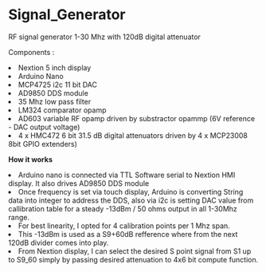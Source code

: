 # Signal_Generator
 RF signal generator 1-30 Mhz with 120dB digital attenuator

<p>Components :  
<li>Nextion 5 inch display
<li>Arduino Nano
<li>MCP4725 i2c 11 bit DAC
<li>AD9850 DDS module
<li>35 Mhz low pass filter
<li>LM324 comparator opamp
<li>AD603 variable RF opamp driven by substractor opammp (6V reference - DAC output voltage)
<li>4 x HMC472 6 bit 31.5 dB digital attenuators driven by 4 x MCP23008 8bit GPIO extenders)
<br>

<strong><p>How it works</strong>
<li>Arduino nano is connected via TTL Software serial to Nextion HMI display. It also drives AD9850 DDS module
<li> Once frequency is set via touch display, Arduino is converting String data into integer to address the DDS, also via i2c is setting DAC value from callibration table for a steady -13dBm / 50 ohms output in all 1-30Mhz range.
<li>For best linearity, I opted for 4 calibration points per 1 Mhz span.
<li>This -13dBm is used as a S9+60dB refference where from the next 120dB divider comes into play.
<li>From Nextion display, I can select the desired S point signal from S1 up to S9_60 simply by passing desired attenuation to 4x6 bit compute function.


